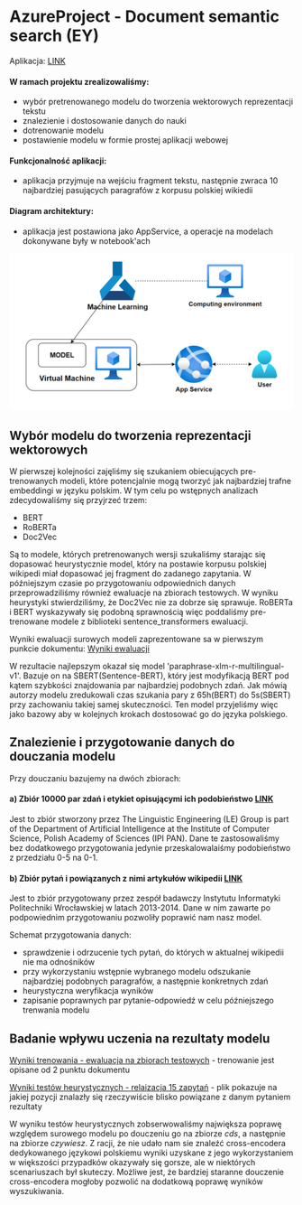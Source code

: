 # AzureProject - Document semantic search (EY)

Aplikacja: [LINK](https://reacappappnpm.azurewebsites.net/)

#### W ramach projektu zrealizowaliśmy:
* wybór pretrenowanego modelu do tworzenia wektorowych reprezentacji tekstu
* znalezienie i dostosowanie danych do nauki
* dotrenowanie modelu
* postawienie modelu w formie prostej aplikacji webowej

#### Funkcjonalność aplikacji:
* aplikacja przyjmuje na wejściu fragment tekstu, następnie zwraca 10 najbardziej pasujących paragrafów z korpusu polskiej wikiedii
 
#### Diagram architektury:
* aplikacja jest postawiona jako AppService, a operacje na modelach dokonywane były w notebook'ach

![](/docs/OstatecznyAzureDiagram2.png)

## Wybór modelu do tworzenia reprezentacji wektorowych

W pierwszej kolejności zajęliśmy się szukaniem obiecujących pre-trenowanych modeli, które potencjalnie mogą tworzyć jak najbardziej trafne embeddingi w języku polskim. W tym celu po wstępnych analizach zdecydowaliśmy się przyjrzeć trzem:
* BERT
* RoBERTa
* Doc2Vec

Są to modele, których pretrenowanych wersji szukaliśmy starając się dopasować heurystycznie model, który na postawie korpusu polskiej wikipedi miał dopasować jej fragment do zadanego zapytania. W późniejszym czasie po przygotowaniu odpowiednich danych przeprowadziliśmy również ewaluacje na zbiorach testowych. W wyniku heurystyki stwierdziliśmy, że Doc2Vec nie za dobrze się sprawuje. RoBERTa i BERT wyskazywały się podobną sprawnością więc poddaliśmy pre-trenowane modele z biblioteki sentence_transformers ewaluacji.

Wyniki ewaluacji surowych modeli zaprezentowane sa w pierwszym punkcie dokumentu:
[Wyniki ewaluacji](models_training/Trening.md)

W rezultacie najlepszym okazał się model 'paraphrase-xlm-r-multilingual-v1'. Bazuje on na SBERT(Sentence-BERT), który jest modyfikacją BERT pod kątem szybkości znajdowania par najbardziej podobnych zdań. Jak mówią autorzy modelu zredukowali czas szukania pary z 65h(BERT) do 5s(SBERT) przy zachowaniu takiej samej skuteczności. Ten model przyjeliśmy więc jako bazowy aby w kolejnych krokach dostosować go do języka polskiego.

## Znalezienie i przygotowanie danych do douczania modelu
Przy douczaniu bazujemy na dwóch zbiorach:
#### a) Zbiór 10000 par zdań i etykiet opisującymi ich podobieństwo [LINK](http://zil.ipipan.waw.pl/Scwad/CDSCorpus?action=AttachFile&do=view&target=dataset_1000.csv)
Jest to zbiór stworzony przez The Linguistic Engineering (LE) Group is part of the Department of Artificial Intelligence at the Institute of Computer Science, Polish Academy of Sciences (IPI PAN). Dane te zastosowaliśmy bez dodatkowego przygotowania jedynie przeskalowalaiśmy podobieństwo z przedziału 0-5 na 0-1.
 
#### b) Zbiór pytań i powiązanych z nimi artykułów wikipedii [LINK](http://nlp.pwr.wroc.pl/en/tools-and-resources/resources/czy-wiesz-question-answering-dataset)
Jest to zbiór przygotowany przez zespół badawczy Instytutu Informatyki Politechniki Wrocławskiej w latach 2013-2014. Dane w nim zawarte po podpowiednim przygotowaniu pozwoliły poprawić nam nasz model.

Schemat przygotowania danych:
 - sprawdzenie i odrzucenie tych pytań, do których w aktualnej wikipedii nie ma odnośników
 - przy wykorzystaniu wstępnie wybranego modelu odszukanie najbardziej podobnych paragrafów, a następnie konkretnych zdań
 - heurystyczna weryfikacja wyników
 - zapisanie poprawnych par pytanie-odpowiedź w celu późniejszego trenwania modelu
 
## Badanie wpływu uczenia na rezultaty modelu
 
 [Wyniki trenowania - ewaluacja na zbiorach testowych](models_training/Trening.md) - trenowanie jest opisane od 2 punktu dokumentu
 
 [Wyniki testów heurystycznych - relaizacja 15 zapytań](models_tests/README.md) - plik pokazuje na jakiej pozycji znalazły się rzeczywiście blisko powiązane z danym pytaniem rezultaty
 
 W wyniku testów heurystycznych zobserwowaliśmy największa poprawę względem surowego modelu po douczeniu go na zbiorze *cds*, a następnie na zbiorze *czywiesz*. Z racji, że nie udało nam sie znaleźć cross-encodera dedykowanego językowi polskiemu wyniki uzyskane z jego wykorzystaniem w większości przypadków okazywały się gorsze, ale w niektórych scenariuszach był skuteczy. Możliwe jest, że bardziej staranne douczenie cross-encodera mogłoby pozwolić na dodatkową poprawę wyników wyszukiwania. 
